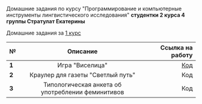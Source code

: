 Домашние задания по курсу "Программирование и компьютерные инструменты лингвистического исследования" 
__студентки 2 курса 4 группы Стратулат Екатерины__

Домашние задания за [1 курс](https://github.com/katestratulat1999/PROGRAMMING)

№|Описание|Ссылка на работу
---|:---:|---:
__1__|Игра "Виселица"|[Код](https://github.com/katestratulat1999/PROGRAMMING2/tree/master/hw1)
__2__|Краулер для газеты "Светлый путь"|Код
__3__|Типологическая анкета об употреблении феминитивов|Код
